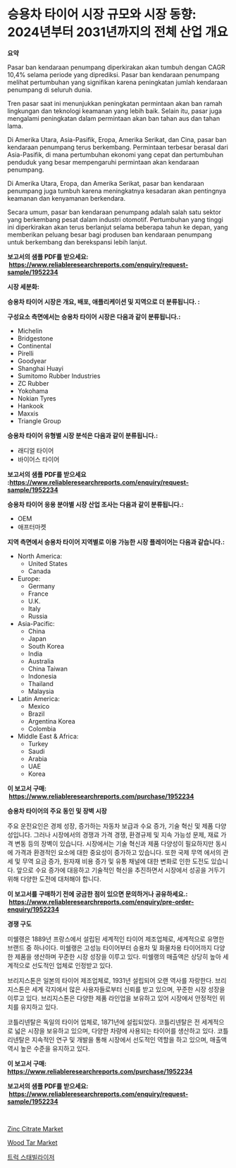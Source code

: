 <p><h1>승용차 타이어 시장 규모와 시장 동향: 2024년부터 2031년까지의 전체 산업 개요</h1></p><p><strong>요약</strong></p>
<p><p>Pasar ban kendaraan penumpang diperkirakan akan tumbuh dengan CAGR 10,4% selama periode yang diprediksi. Pasar ban kendaraan penumpang melihat pertumbuhan yang signifikan karena peningkatan jumlah kendaraan penumpang di seluruh dunia.</p><p>Tren pasar saat ini menunjukkan peningkatan permintaan akan ban ramah lingkungan dan teknologi keamanan yang lebih baik. Selain itu, pasar juga mengalami peningkatan dalam permintaan akan ban tahan aus dan tahan lama.</p><p>Di Amerika Utara, Asia-Pasifik, Eropa, Amerika Serikat, dan Cina, pasar ban kendaraan penumpang terus berkembang. Permintaan terbesar berasal dari Asia-Pasifik, di mana pertumbuhan ekonomi yang cepat dan pertumbuhan penduduk yang besar mempengaruhi permintaan akan kendaraan penumpang.</p><p>Di Amerika Utara, Eropa, dan Amerika Serikat, pasar ban kendaraan penumpang juga tumbuh karena meningkatnya kesadaran akan pentingnya keamanan dan kenyamanan berkendara.</p><p>Secara umum, pasar ban kendaraan penumpang adalah salah satu sektor yang berkembang pesat dalam industri otomotif. Pertumbuhan yang tinggi ini diperkirakan akan terus berlanjut selama beberapa tahun ke depan, yang memberikan peluang besar bagi produsen ban kendaraan penumpang untuk berkembang dan berekspansi lebih lanjut.</p></p>
<p><strong>보고서의 샘플 PDF를 받으세요: &nbsp;<a href="https://www.reliableresearchreports.com/enquiry/request-sample/1952234">https://www.reliableresearchreports.com/enquiry/request-sample/1952234</a></strong></p>
<p><strong>시장 세분화:</strong></p>
<p><strong> 승용차 타이어 시장은 개요, 배포, 애플리케이션 및 지역으로 더 분류됩니다. :</strong></p>
<p><strong>구성요소 측면에서는 승용차 타이어 시장은 다음과 같이 분류됩니다.:</strong></p>
<p><ul><li>Michelin</li><li>Bridgestone</li><li>Continental</li><li>Pirelli</li><li>Goodyear</li><li>Shanghai Huayi</li><li>Sumitomo Rubber Industries</li><li>ZC Rubber</li><li>Yokohama</li><li>Nokian Tyres</li><li>Hankook</li><li>Maxxis</li><li>Triangle Group</li></ul></p>
<p><strong> 승용차 타이어 유형별 시장 분석은 다음과 같이 분류됩니다.:</strong></p>
<p><ul><li>래디얼 타이어</li><li>바이어스 타이어</li></ul></p>
<p><strong>보고서의 샘플 PDF를 받으세요 :<a href="https://www.reliableresearchreports.com/enquiry/request-sample/1952234">https://www.reliableresearchreports.com/enquiry/request-sample/1952234</a></strong></p>
<p><strong> 승용차 타이어 응용 분야별 시장 산업 조사는 다음과 같이 분류됩니다.:</strong></p>
<p><ul><li>OEM</li><li>애프터마켓</li></ul></p>
<p><strong>지역 측면에서 승용차 타이어 지역별로 이용 가능한 시장 플레이어는 다음과 같습니다.:</strong></p>
<p><ul>
    <li>
        North America:
        <ul>
            <li>United States</li>
            <li>Canada</li>
        </ul>
    </li>
    <li>
        Europe:
        <ul>
            <li>Germany</li>
            <li>France</li>
            <li>U.K.</li>
            <li>Italy</li>
            <li>Russia</li>
        </ul>
    </li>
    <li>
        Asia-Pacific:
        <ul>
            <li>China</li>
            <li>Japan</li>
            <li>South Korea</li>
            <li>India</li>
            <li>Australia</li>
            <li>China Taiwan</li>
            <li>Indonesia</li>
            <li>Thailand</li>
            <li>Malaysia</li>
        </ul>
    </li>
    <li>
        Latin America:
        <ul>
            <li>Mexico</li>
            <li>Brazil</li>
            <li>Argentina Korea</li>
            <li>Colombia</li>
        </ul>
    </li>
    <li>
        Middle East & Africa:
        <ul>
            <li>Turkey</li>
            <li>Saudi</li>
            <li>Arabia</li>
            <li>UAE</li>
            <li>Korea</li>
        </ul>
    </li>
    </ul></p>
<p><strong>이 보고서 구매: &nbsp;<a href="https://www.reliableresearchreports.com/purchase/1952234">https://www.reliableresearchreports.com/purchase/1952234</a></strong></p>
<p><strong>승용차 타이어의 주요 동인 및 장벽 시장</strong></p>
<p><p>주요 운전요인은 경제 성장, 증가하는 자동차 보급과 수요 증가, 기술 혁신 및 제품 다양성입니다. 그러나 시장에서의 경쟁과 가격 경쟁, 환경규제 및 지속 가능성 문제, 재료 가격 변동 등의 장벽이 있습니다. 시장에서는 기술 혁신과 제품 다양성이 필요하지만 동시에 가격과 환경적인 요소에 대한 중요성이 증가하고 있습니다. 또한 국제 무역 에서의 관세 및 무역 요금 증가, 원자재 비용 증가 및 유통 채널에 대한 변화로 인한 도전도 있습니다. 앞으로 수요 증가에 대응하고 기술적인 혁신을 추진하면서 시장에서 성공을 거두기 위해 다양한 도전에 대처해야 합니다.</p></p>
<p><strong>이 보고서를 구매하기 전에 궁금한 점이 있으면 문의하거나 공유하세요.: &nbsp;<a href="https://www.reliableresearchreports.com/enquiry/pre-order-enquiry/1952234">https://www.reliableresearchreports.com/enquiry/pre-order-enquiry/1952234</a></strong></p>
<p><strong>경쟁 구도</strong></p>
<p><p>미쉘랭은 1889년 프랑스에서 설립된 세계적인 타이어 제조업체로, 세계적으로 유명한 브랜드 중 하나이다. 미쉘랭은 고성능 타이어부터 승용차 및 화물차용 타이어까지 다양한 제품을 생산하며 꾸준한 시장 성장을 이루고 있다. 미쉘랭의 매출액은 상당히 높아 세계적으로 선도적인 업체로 인정받고 있다.</p><p>브리지스톤은 일본의 타이어 제조업체로, 1931년 설립되어 오랜 역사를 자랑한다. 브리지스톤은 세계 각지에서 많은 사용자들로부터 신뢰를 받고 있으며, 꾸준한 시장 성장을 이루고 있다. 브리지스톤은 다양한 제품 라인업을 보유하고 있어 시장에서 안정적인 위치를 유지하고 있다.</p><p>코틀리넨탈은 독일의 타이어 업체로, 1871년에 설립되었다. 코틀리넨탈은 전 세계적으로 넓은 시장을 보유하고 있으며, 다양한 차량에 사용되는 타이어를 생산하고 있다. 코틀리넨탈은 지속적인 연구 및 개발을 통해 시장에서 선도적인 역할을 하고 있으며, 매출액 역시 높은 수준을 유지하고 있다.</p></p>
<p><strong>이 보고서 구매: &nbsp; <a href="https://www.reliableresearchreports.com/purchase/1952234">https://www.reliableresearchreports.com/purchase/1952234</a></strong></p>
<p><strong>보고서의 샘플 PDF를 받으세요: &nbsp;<a href="https://www.reliableresearchreports.com/enquiry/request-sample/1952234">https://www.reliableresearchreports.com/enquiry/request-sample/1952234</a></strong><strong></strong></p>
<p>&nbsp;</p>
<p><p><a href="https://github.com/shotows/Market-Research-Report-List-1/blob/main/zinc-citrate-market.md">Zinc Citrate Market</a></p><p><a href="https://github.com/beatblasta/Market-Research-Report-List-2/blob/main/wood-tar-market.md">Wood Tar Market</a></p><p><a href="https://github.com/vsr06p4p49/Market-Research-Report-List-1/blob/main/1262411193069.md">트럭 스태빌라이저</a></p></p>